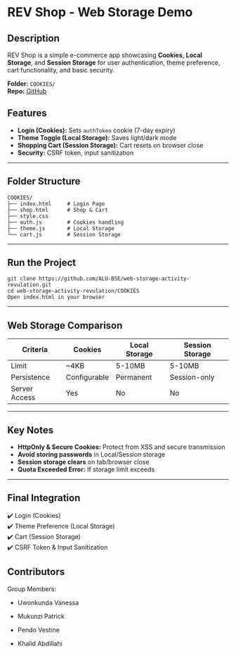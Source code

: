 



#  REV Shop - Web Storage Demo



##  Description
REV Shop is a simple e-commerce app showcasing **Cookies**, **Local Storage**, and **Session Storage** for user authentication, theme preference, cart functionality, and basic security.

 **Folder:** `COOKIES/`  
 **Repo:** [GitHub](https://github.com/ALU-BSE/web-storage-activity-revulation.git)


##  Features
- **Login (Cookies):** Sets `authToken` cookie (7-day expiry)
- **Theme Toggle (Local Storage):** Saves light/dark mode
- **Shopping Cart (Session Storage):** Cart resets on browser close
- **Security:** CSRF token, input sanitization

---

##  Folder Structure
```
COOKIES/
├── index.html     # Login Page
├── shop.html      # Shop & Cart
├── style.css
├── auth.js        # Cookies handling
├── theme.js       # Local Storage
└── cart.js        # Session Storage
```

---

##  Run the Project
```
git clone https://github.com/ALU-BSE/web-storage-activity-revulation.git
cd web-storage-activity-revulation/COOKIES
Open index.html in your browser
```

---

##  Web Storage Comparison

| Criteria         | Cookies  | Local Storage | Session Storage |
|------------------|---------|--------------|-----------------|
| Limit            | ~4KB    | 5-10MB       | 5-10MB          |
| Persistence      | Configurable | Permanent | Session-only    |
| Server Access    | Yes     | No           | No              |

---

##  Key Notes
- **HttpOnly & Secure Cookies:** Protect from XSS and secure transmission
- **Avoid storing passwords** in Local/Session storage
- **Session storage clears** on tab/browser close
- **Quota Exceeded Error:** If storage limit exceeds

---

##  Final Integration
✔️ Login (Cookies)  
✔️ Theme Preference (Local Storage)  
✔️ Cart (Session Storage)  
✔️ CSRF Token & Input Sanitization

## Contributors

Group Members: 
- Uwonkunda Vanessa

- Mukunzi Patrick

- Pendo Vestine

- Khalid Abdillahi

